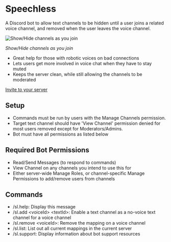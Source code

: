 # Speechless
A Discord bot to allow text channels to be hidden until a user joins a related voice channel, and removed when the user leaves the voice channel.

![Show/Hide channels as you join](https://i.gyazo.com/7eb800853fe2e5d26637d2c82080bd3e.gif)

*Show/Hide channels as you join*

* Great help for those with robotic voices on bad connections
* Lets users get more involved in voice chat when they have to stay muted
* Keeps the server clean, while still allowing the channels to be moderated 

[Invite to your server](https://discordapp.com/oauth2/authorize?client_id=814716537109217311&permissions=268438528&scope=bot)

## Setup
- Commands must be run by users with the Manage Channels permission.
- Target text channel should have 'View Channel' permission denied for most users removed except for Moderators/Admins.
- Bot must have all permissions as listed below

## Required Bot Permissions
- Read/Send Messages (to respond to commands)
- View Channel on any channels you intend to use this for
- Either server-wide Manage Roles, or channel-specific Manage Permissions to add/remove users from channels

## Commands
- /sl.help: Display this message
- /sl.add \<voiceId\> \<textId\>: Enable a text channel as a no-voice text channel for a voice channel
- /sl.remove \<voiceId\>: Remove the mapping on a voice channel
- /sl.list: List out all current mappings in the current server
- /sl.support: Display information about bot support resources 
